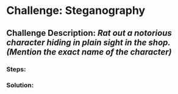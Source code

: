 # Challenge: Steganography
## Challenge Description: *Rat out a notorious character hiding in plain sight in the shop. (Mention the exact name of the character)*

### Steps: 


### Solution:
